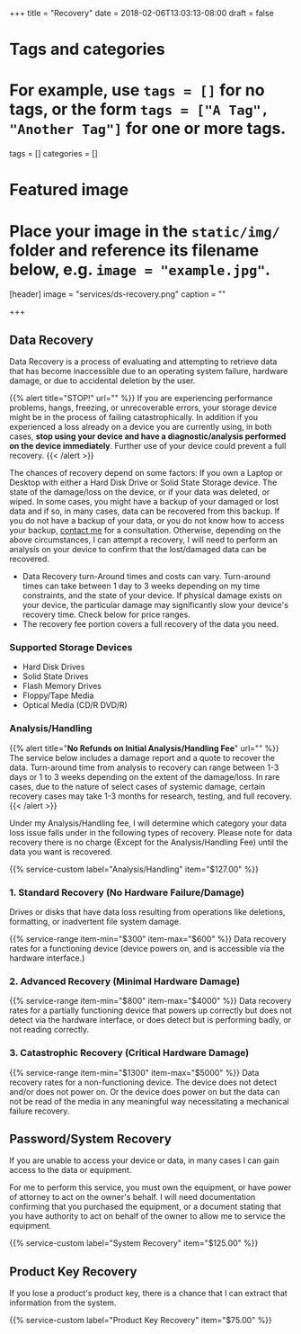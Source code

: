 +++
title = "Recovery"
date = 2018-02-06T13:03:13-08:00
draft = false

# Tags and categories
# For example, use `tags = []` for no tags, or the form `tags = ["A Tag", "Another Tag"]` for one or more tags.
tags = []
categories = []

# Featured image
# Place your image in the `static/img/` folder and reference its filename below, e.g. `image = "example.jpg"`.
[header]
image = "services/ds-recovery.png"
caption = ""

+++
## Data Recovery
Data Recovery is a process of evaluating and attempting to retrieve data that has become inaccessible due to an operating system failure, hardware damage, or due to accidental deletion by the user.   

{{% alert title="STOP!" url="" %}}
If you are experiencing performance problems, hangs, freezing, or unrecoverable errors, your storage device might be in the process of failing catastrophically. In addition if you experienced a loss already on a device you are currently using, in both cases, **stop using your device and have a diagnostic/analysis performed on the device immediately**. Further use of your device could prevent a full recovery.
{{< /alert >}}

The chances of recovery depend on some factors: If you own a Laptop or Desktop with either a Hard Disk Drive or Solid State Storage device. The state of the damage/loss on the device, or if your data was deleted, or wiped. In some cases, you might have a backup of your damaged or lost data and if so, in many cases, data can be recovered from this backup. If you do not have a backup of your data, or you do not know how to access your backup, [contact me](/#contact) for a consultation. Otherwise, depending on the above circumstances, I can attempt a recovery, I will need to perform an analysis on your device to confirm that the lost/damaged data can be recovered.

- Data Recovery turn-Around times and costs can vary. Turn-around times can take between 1 day to 3 weeks depending on my time constraints, and the state of your device. If physical damage exists on your device, the particular damage may significantly slow your device's recovery time. Check below for price ranges.
- The recovery fee portion covers a full recovery of the data you need.



###  Supported Storage Devices

- Hard Disk Drives
- Solid State Drives
- Flash Memory Drives
- Floppy/Tape Media
- Optical Media (CD/R DVD/R)


### Analysis/Handling
{{% alert title="**No Refunds on Initial Analysis/Handling Fee**" url="" %}} The service below includes a damage report and a quote to recover the data. Turn-around time from analysis to recovery can range between 1-3 days or 1 to 3 weeks depending on the extent of the damage/loss. In rare cases, due to the nature of select cases of systemic damage, certain recovery cases may take 1-3 months for research, testing, and full recovery.  {{< /alert >}}

Under my Analysis/Handling fee, I will determine which category your data loss issue falls under in the following types of recovery. Please note for data recovery there is no charge (Except for the Analysis/Handling Fee) until the data you want is recovered.

{{% service-custom label="Analysis/Handling" item="$127.00" %}}

### 1. Standard Recovery (No Hardware Failure/Damage) 
Drives or disks that have data loss resulting from operations like deletions, formatting, or inadvertent file system damage. 

{{% service-range item-min="$300" item-max="$600" %}}
Data recovery rates for a functioning device (device powers on, and is accessible via the hardware interface.)

### 2. Advanced Recovery (Minimal Hardware Damage)

{{% service-range item-min="$800" item-max="$4000" %}}
Data recovery rates for a partially functioning device that powers up correctly but does not detect via the hardware interface, or does detect but is performing badly, or not reading correctly.

### 3. Catastrophic Recovery (Critical Hardware Damage)
{{% service-range item-min="$1300" item-max="$5000" %}}
Data recovery rates for a non-functioning device. The device does not detect and/or does not power on. Or the device does power on but the data can not be read of the media in any meaningful way necessitating a mechanical failure recovery.

## Password/System Recovery

If you are unable to access your device or data, in many cases I can gain access to the data or equipment. 

For me to perform this service, you must own the equipment, or have power of attorney to act on the owner's behalf. I will need documentation confirming that you purchased the equipment, or a document stating that you have authority to act on behalf of the owner to allow me to service the equipment. 

{{% service-custom label="System Recovery" item="$125.00" %}}

## Product Key Recovery
If you lose a product's product key, there is a chance that I can extract that information from the system.

{{% service-custom label="Product Key Recovery" item="$75.00" %}}
